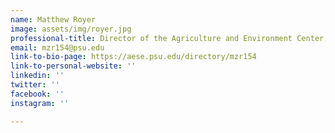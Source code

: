```yaml
---
name: Matthew Royer
image: assets/img/royer.jpg
professional-title: Director of the Agriculture and Environment Center, Penn State
email: mzr154@psu.edu
link-to-bio-page: https://aese.psu.edu/directory/mzr154
link-to-personal-website: ''
linkedin: ''
twitter: ''
facebook: ''
instagram: ''

---
```

